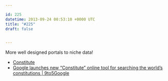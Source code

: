 ```yaml
---

id: 225
datetime: 2013-09-24 00:53:10 +0000 UTC
title: "#225"
draft: false


---
```


More well designed portals to niche data! 

 
 * [Constitute](https://www.constituteproject.org/)
 * [Google launches new “Constitute” online tool for searching the world’s constitutions | 9to5Google](http://9to5google.com/2013/09/23/google-launches-new-constitute-online-tool-for-searching-the-worlds-constitutions/)


